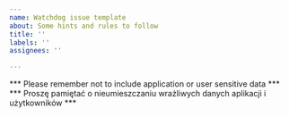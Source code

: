 ```yaml
---
name: Watchdog issue template
about: Some hints and rules to follow
title: ''
labels: ''
assignees: ''

---
```


*** Please remember not to include application or user sensitive data ***
*** Proszę pamiętać o nieumieszczaniu wrażliwych danych aplikacji i użytkowników ***

